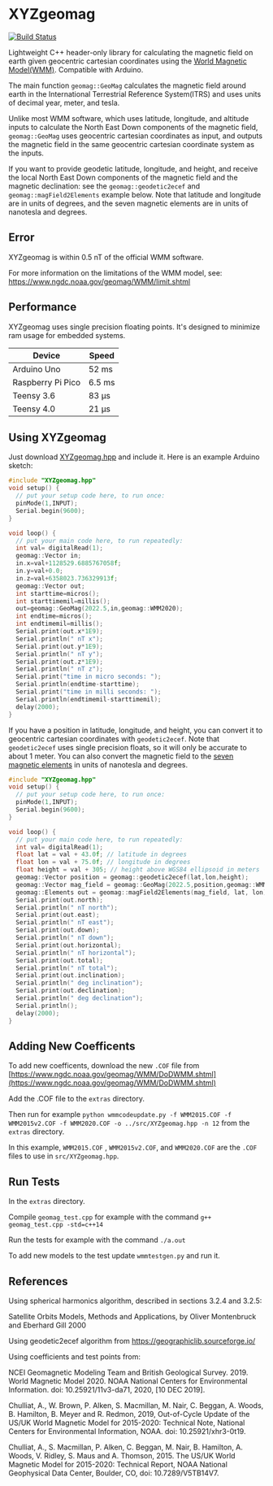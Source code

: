 # XYZgeomag

[![Build Status](https://github.com/nhz2/XYZgeomag/workflows/test/badge.svg)](https://github.com/nhz2/XYZgeomag/actions)

Lightweight C++ header-only library for calculating the magnetic field on earth given geocentric cartesian coordinates using the [World Magnetic Model(WMM)](https://www.ncei.noaa.gov/products/world-magnetic-model). Compatible with Arduino.

The main function `geomag::GeoMag` calculates the magnetic field around earth in the International Terrestrial Reference System(ITRS) and uses units of decimal year, meter, and tesla.

Unlike most WMM software, which uses latitude, longitude, and altitude inputs to calculate the North East Down components of the magnetic field, `geomag::GeoMag` uses geocentric cartesian coordinates as input, and outputs the magnetic field in the same geocentric cartesian coordinate system as the inputs.

If you want to provide geodetic latitude, longitude, and height, and receive the local North East Down components of the magnetic field and the magnetic declination: 
see the `geomag::geodetic2ecef` and `geomag::magField2Elements` example below.
Note that latitude and longitude are in units of degrees, and the seven magnetic elements are in units of nanotesla and degrees.

## Error

XYZgeomag is within 0.5 nT of the official WMM software.

For more information on the limitations of the WMM model, see:
<https://www.ngdc.noaa.gov/geomag/WMM/limit.shtml>

## Performance

XYZgeomag uses single precision floating points. It's designed to minimize ram usage for embedded systems.

| Device      | Speed    |
|-------------|----------|
| Arduino Uno | 52 ms    |
| Raspberry Pi Pico | 6.5 ms |
| Teensy 3.6  |  83 µs |
| Teensy 4.0  |  21 µs |

## Using XYZgeomag

Just download [XYZgeomag.hpp](https://github.com/nhz2/XYZgeomag/releases/download/v2.0.0/XYZgeomag.hpp) and include it.
Here is an example Arduino sketch:

~~~cpp
#include "XYZgeomag.hpp"
void setup() {
  // put your setup code here, to run once:
  pinMode(1,INPUT);
  Serial.begin(9600);
}

void loop() {
  // put your main code here, to run repeatedly:
  int val= digitalRead(1);
  geomag::Vector in;
  in.x=val+1128529.6885767058f;
  in.y=val+0.0;
  in.z=val+6358023.736329913f;
  geomag::Vector out;
  int starttime=micros();
  int starttimemil=millis();
  out=geomag::GeoMag(2022.5,in,geomag::WMM2020);
  int endtime=micros();
  int endtimemil=millis();
  Serial.print(out.x*1E9);
  Serial.println(" nT x");
  Serial.print(out.y*1E9);
  Serial.println(" nT y");
  Serial.print(out.z*1E9);
  Serial.println(" nT z");
  Serial.print("time in micro seconds: ");
  Serial.println(endtime-starttime);
  Serial.print("time in milli seconds: ");
  Serial.println(endtimemil-starttimemil);
  delay(2000);
}
~~~

If you have a position in latitude, longitude, and height, 
you can convert it to geocentric cartesian coordinates 
with `geodetic2ecef`. Note that `geodetic2ecef` uses 
single precision floats, so it will only be accurate to about 1 meter.
You can also convert the magnetic field to 
the [seven magnetic elements](https://www.ncei.noaa.gov/products/world-magnetic-model) 
in units of nanotesla and degrees.
~~~cpp
#include "XYZgeomag.hpp"
void setup() {
  // put your setup code here, to run once:
  pinMode(1,INPUT);
  Serial.begin(9600);
}

void loop() {
  // put your main code here, to run repeatedly:
  int val= digitalRead(1);
  float lat = val + 43.0f; // latitude in degrees
  float lon = val + 75.0f; // longitude in degrees
  float height = val + 305; // height above WGS84 ellipsoid in meters
  geomag::Vector position = geomag::geodetic2ecef(lat,lon,height);
  geomag::Vector mag_field = geomag::GeoMag(2022.5,position,geomag::WMM2020);
  geomag::Elements out = geomag::magField2Elements(mag_field, lat, lon);
  Serial.print(out.north);
  Serial.println(" nT north");
  Serial.print(out.east);
  Serial.println(" nT east");
  Serial.print(out.down);
  Serial.println(" nT down");
  Serial.print(out.horizontal);
  Serial.println(" nT horizontal");
  Serial.print(out.total);
  Serial.println(" nT total");
  Serial.print(out.inclination);
  Serial.println(" deg inclination");
  Serial.print(out.declination);
  Serial.println(" deg declination");
  Serial.println();
  delay(2000);
}
~~~



## Adding New Coefficents

To add new coefficents, download the new `.COF` file from [https://www.ngdc.noaa.gov/geomag/WMM/DoDWMM.shtml](https://www.ngdc.noaa.gov/geomag/WMM/DoDWMM.shtml)

Add the .COF file to the `extras` directory.

Then run for example
`python wmmcodeupdate.py -f WMM2015.COF -f WMM2015v2.COF -f WMM2020.COF -o ../src/XYZgeomag.hpp -n 12` from the `extras` directory.

In this example, `WMM2015.COF` ,  `WMM2015v2.COF`, and  `WMM2020.COF` are the `.COF` files to use in `src/XYZgeomag.hpp`.

## Run Tests

In the `extras` directory.

Compile `geomag_test.cpp` for example with the command `g++ geomag_test.cpp -std=c++14`

Run the tests for example with the command `./a.out`

To add new models to the test update `wmmtestgen.py` and run it.

## References

Using spherical harmonics algorithm, described in sections 3.2.4 and 3.2.5:

  Satellite Orbits Models, Methods and Applications,
    by Oliver Montenbruck and Eberhard Gill 2000
    
Using geodetic2ecef algorithm from https://geographiclib.sourceforge.io/

Using coefficients and test points from:

NCEI Geomagnetic Modeling Team and British Geological Survey. 2019. World Magnetic Model 2020. NOAA National Centers for Environmental Information. doi: 10.25921/11v3-da71, 2020, [10 DEC 2019].

Chulliat, A., W. Brown, P. Alken, S. Macmillan, M. Nair, C. Beggan, A. Woods, B. Hamilton, B. Meyer and R. Redmon, 2019, Out-of-Cycle Update of the US/UK World Magnetic Model for 2015-2020: Technical Note, National Centers for Environmental Information, NOAA. doi: 10.25921/xhr3-0t19.

Chulliat, A., S. Macmillan, P. Alken, C. Beggan, M. Nair, B. Hamilton, A. Woods, V. Ridley, S. Maus and A. Thomson, 2015. The US/UK World Magnetic Model for 2015-2020: Technical Report, NOAA National Geophysical Data Center, Boulder, CO, doi: 10.7289/V5TB14V7.
